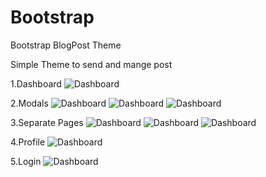 # Bootstrap
Bootstrap BlogPost Theme

Simple Theme to send and mange post

1.Dashboard
![Dashboard](https://github.com/gops12345/Bootstrap/blob/master/BlogPostScreenShot/Capture1.PNG)

2.Modals
![Dashboard](https://github.com/gops12345/Bootstrap/blob/master/BlogPostScreenShot/Capture2.PNG)
![Dashboard](https://github.com/gops12345/Bootstrap/blob/master/BlogPostScreenShot/Capture3.PNG)
![Dashboard](https://github.com/gops12345/Bootstrap/blob/master/BlogPostScreenShot/Capture4.PNG)

3.Separate Pages
![Dashboard](https://github.com/gops12345/Bootstrap/blob/master/BlogPostScreenShot/Capture5.PNG)
![Dashboard](https://github.com/gops12345/Bootstrap/blob/master/BlogPostScreenShot/Capture6.PNG)
![Dashboard](https://github.com/gops12345/Bootstrap/blob/master/BlogPostScreenShot/Capture7.PNG)

4.Profile
![Dashboard](https://github.com/gops12345/Bootstrap/blob/master/BlogPostScreenShot/Capture8.PNG)

5.Login
![Dashboard](https://github.com/gops12345/Bootstrap/blob/master/BlogPostScreenShot/Capture9.PNG)


